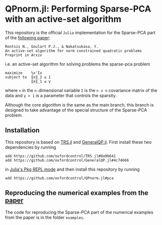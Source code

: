 # QPnorm.jl: Performing Sparse-PCA with an active-set algorithm
This repository is the official `Julia` implementation for the Sparse-PCA part of the [following paper](https://arxiv.org/abs/1906.04022):
```
Rontsis N., Goulart P.J., & Nakatsukasa, Y.
An active-set algorithm for norm constrained quadratic problems
Preprint in Arxiv
```
i.e. an active-set algorithm for solving problems the sparse-pca problem
```
maximize    ½x'Σx
subject to  ‖x‖_2 ≤ 1
            ‖x‖_1 ≤ γ
```
where `x` in the `n-`dimensional variable `Σ` is the `n x n` covariance matrix of the data and `γ > 1` is a parameter that controls the sparsity.

Although the core algorithm is the same as the main branch, this branch is designed to take advantage of the special structure of the Sparse-PCA problem.

## Installation
This repository is based on [TRS.jl](https://github.com/oxfordcontrol/TRS.jl) and [GeneralQP.jl](https://github.com/oxfordcontrol/GeneralQP.jl). First install these two dependencies by running 
```
add https://github.com/oxfordcontrol/TRS.jl#0a9b641
add https://github.com/oxfordcontrol/GeneralQP.jl#4c74666
```
in [Julia's Pkg REPL mode](https://docs.julialang.org/en/v1/stdlib/Pkg/index.html#Getting-Started-1) and then install this repository by running
```
add https://github.com/oxfordcontrol/QPnorm.jl#pca
```

## Reproducing the numerical examples from the [paper](https://arxiv.org/abs/1906.04022)
The code for reproducing the Sparse-PCA part of the numerical examples from the paper is in the folder `examples`.
